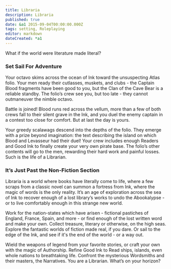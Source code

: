 ```yaml
---
title: Libraria
description: Libraria
published: true
date: &a1 2015-09-04T00:00:00.000Z
tags: setting, Roleplaying
editor: markdown
dateCreated: *a1
---
```


What if the world were literature made literal?

<!-- more -->

### Set Sail For Adventure

Your octavo skims across the ocean of Ink toward the unsuspecting Atlas folio.
Your men ready their cutlasses, muskets, and clubs - the Captain Blood fragments have been good to you,
but the Clan of the Cave Bear is a reliable standby.
The folio’s crew see you, but too late - they cannot outmaneuver the nimble octavo.

Battle is joined! Blood runs red across the vellum,
more than a few of both crews fall to their silent grave in the Ink,
and you duel the enemy captain in a contest too close for comfort. But at last the day is yours.

Your greedy scalawags descend into the depths of the folio.
They emerge with a prize beyond imagination:
the text describing the island on which Blood and Levasseur had their duel!
Your crew includes enough Readers and Good Ink to finally create your very own pirate base.
The folio’s other contents will go to the men, rewarding their hard work and painful losses.
Such is the life of a Librarian.

### It’s Just Past the Non-Fiction Section

Libraria is a world where books have literally come to life,
where a few scraps from a classic novel can summon a fortress from Ink,
where the magic of words is the only reality.
It’s an age of exploration across the sea of Ink to recover
enough of a lost library’s works to undo the Abookalypse - or to live
comfortably enough in this strange new world.

Work for the nation-states which have arisen - fictional pastiches of England,
France, Spain, and more - or find enough of the lost written word and make your own.
Collect treasure, literary or otherwise, on the high seas.
Explore the fantastic worlds of fiction made real, if you dare.
Or sail to the edge of the Ink, and see if it's the end of the world - or a way out.

Wield the weapons of legend from your favorite stories, or craft your own with the magic of Authorship.
Refine Good Ink to Read ships, islands, even whole nations to breathtaking life.
Confront the mysterious Wordsmiths and their masters, the Narratives.
You are a Librarian. What’s on your horizon?
